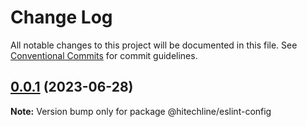 # Change Log

All notable changes to this project will be documented in this file.
See [Conventional Commits](https://conventionalcommits.org) for commit guidelines.

## [0.0.1](https://github.com/hitechline/hitl-packages/compare/@hitechline/eslint-config@0.1.0...@hitechline/eslint-config@0.0.1) (2023-06-28)

**Note:** Version bump only for package @hitechline/eslint-config
